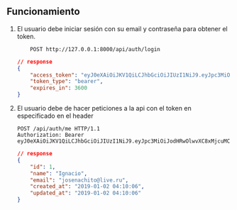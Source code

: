 ## Funcionamiento
1. El usuario debe iniciar sesión con su email y contraseña para obtener el token.

    ```
        POST http://127.0.0.1:8000/api/auth/login
    ```

    ```json
    // response
    {
        "access_token": "eyJ0eXAiOiJKV1QiLCJhbGciOiJIUzI1NiJ9.eyJpc3MiOiJodHRwOlwvXC8xMjcuMC4wLjE6ODAwMFwvYXBpXC9hdXRoXC9sb2dpbiIsImlhdCI6MTU0NjQwNjEwMiwiZXhwIjoxNTQ2NDA5NzAyLCJuYmYiOjE1NDY0MDYxMDIsImp0aSI6IlRCVDZENFNkZ09UNHdONmgiLCJzdWIiOjEsInBydiI6Ijg3ZTBhZjFlZjlmZDE1ODEyZmRlYzk3MTUzYTE0ZTBiMDQ3NTQ2YWEifQ.ZlbwELkx07NL3CyyXIuy7srXi4hz6msNBbYQ4bPHeq0",
        "token_type": "bearer",
        "expires_in": 3600
    }
    ```
2. El usuario debe de hacer peticiones a la api con el token en especificado en el header

    ```
    POST /api/auth/me HTTP/1.1
    Authorization: Bearer eyJ0eXAiOiJKV1QiLCJhbGciOiJIUzI1NiJ9.eyJpc3MiOiJodHRwOlwvXC8xMjcuMC4wLjE6ODAwMFwvYXBpXC9hdXRoXC9sb2dpbiIsImlhdCI6MTU0NjQwNjEwMiwiZXhwIjoxNTQ2NDA5NzAyLCJuYmYiOjE1NDY0MDYxMDIsImp0aSI6IlRCVDZENFNkZ09UNHdONmgiLCJzdWIiOjEsInBydiI6Ijg3ZTBhZjFlZjlmZDE1ODEyZmRlYzk3MTUzYTE0ZTBiMDQ3NTQ2YWEifQ.ZlbwELkx07NL3CyyXIuy7srXi4hz6msNBbYQ4bPHeq0
    ```
    
    ```json
    // response
    {
        "id": 1,
        "name": "Ignacio",
        "email": "josenachito@live.ru",
        "created_at": "2019-01-02 04:10:06",
        "updated_at": "2019-01-02 04:10:06"
    }
    ```

